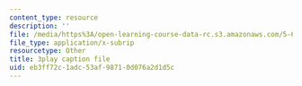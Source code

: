 ```yaml
---
content_type: resource
description: ''
file: /media/https%3A/open-learning-course-data-rc.s3.amazonaws.com/5-61-physical-chemistry-fall-2017/eb3ff72c1adc53af98710d076a2d1d5c_Z0ALwCckM24.vtt
file_type: application/x-subrip
resourcetype: Other
title: 3play caption file
uid: eb3ff72c-1adc-53af-9871-0d076a2d1d5c
---
```

